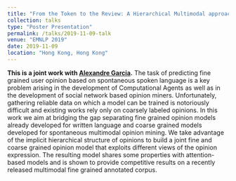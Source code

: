 ```yaml
---
title: "From the Token to the Review: A Hierarchical Multimodal approach to Opinion Mining"
collection: talks
type: "Poster Presentation"
permalink: /talks/2019-11-09-talk
venue: "EMNLP 2019"
date: 2019-11-09
location: "Hong Kong, Hong Kong"
---
```

<b>This is a joint work with [Alexandre Garcia](https://scholar.google.fr/citations?user=a3u-rOwAAAAJ&hl=fr).</b>
The task of predicting fine grained user opinion based on spontaneous spoken language is a key problem arising in the development of Computational Agents as well as in the development of social network based opinion miners. Unfortunately, gathering reliable data on which a model can be trained is notoriously difficult and existing works rely only on coarsely labeled opinions. In this work we aim at bridging the gap separating fine grained opinion models already developed for written language and coarse grained models developed for spontaneous multimodal opinion mining. We take advantage of the implicit hierarchical structure of opinions to build a joint fine and coarse grained opinion model that exploits different views of the opinion expression. The resulting model shares some properties with attention-based models and is shown to provide competitive results on a recently released multimodal fine grained annotated corpus. 
